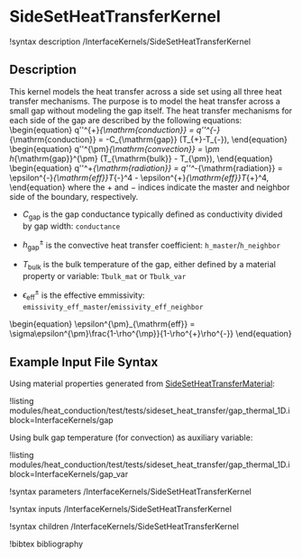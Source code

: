 # SideSetHeatTransferKernel

!syntax description /InterfaceKernels/SideSetHeatTransferKernel

## Description

This kernel models the heat transfer across a side set using all three heat transfer mechanisms. The purpose is to model the heat transfer across a small gap without modeling the gap itself. The heat transfer mechanisms for each side of the gap are described by the following equations:
\begin{equation}
  q''^{+}_{\mathrm{conduction}} = q''^{-}_{\mathrm{conduction}} = -C_{\mathrm{gap}} (T_{+}-T_{-}),
\end{equation}
\begin{equation}
  q''^{\pm}_{\mathrm{convection}} = \pm h_{\mathrm{gap}}^{\pm} (T_{\mathrm{bulk}} - T_{\pm}),
\end{equation}
\begin{equation}
  q''^+_{\mathrm{radiation}} = q''^-_{\mathrm{radiation}} = \epsilon^{-}_{\mathrm{eff}}T_{-}^4 -  \epsilon^{+}_{\mathrm{eff}}T_{+}^4,
\end{equation}
where the $+$ and $-$ indices indicate the master and neighbor side of the boundary, respectively.

 - $C_{\mathrm{gap}}$ is the gap conductance typically defined as conductivity divided by gap width: `conductance`

 - $h_{\mathrm{gap}}^{\pm}$ is the convective heat transfer coefficient: `h_master`/`h_neighbor`

 - $T_{\mathrm{bulk}}$ is the bulk temperature of the gap, either defined by a material property or variable: `Tbulk_mat` or `Tbulk_var`

 - $\epsilon^{\pm}_{\mathrm{eff}}$ is the effective emmissivity: `emissivity_eff_master`/`emissivity_eff_neighbor`

\begin{equation}
  \epsilon^{\pm}_{\mathrm{eff}} = \sigma\epsilon^{\pm}\frac{1-\rho^{\mp}}{1-\rho^{+}\rho^{-}}
\end{equation}

## Example Input File Syntax

Using material properties generated from [SideSetHeatTransferMaterial](SideSetHeatTransferMaterial.md):

!listing modules/heat_conduction/test/tests/sideset_heat_transfer/gap_thermal_1D.i block=InterfaceKernels/gap

Using bulk gap temperature (for convection) as auxiliary variable:

!listing modules/heat_conduction/test/tests/sideset_heat_transfer/gap_thermal_1D.i block=InterfaceKernels/gap_var

!syntax parameters /InterfaceKernels/SideSetHeatTransferKernel

!syntax inputs /InterfaceKernels/SideSetHeatTransferKernel

!syntax children /InterfaceKernels/SideSetHeatTransferKernel

!bibtex bibliography
